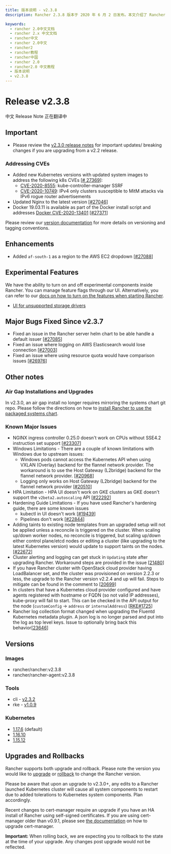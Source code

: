 ```yaml
---
title: 版本说明 - v2.3.8
description: Rancher 2.3.8 版本于 2020 年 6 月 2 日发布。本文介绍了 Rancher 2.3.8 相较上一版本（2.3.7）的重大改动、新增的实验性功能、已修复的问题和已知问题。

keywords:
  - rancher 2.0中文文档
  - rancher 2.x 中文文档
  - rancher中文
  - rancher 2.0中文
  - rancher2
  - rancher教程
  - rancher中国
  - rancher 2.0
  - rancher2.0 中文教程
  - 版本说明
  - v2.3.8
---
```


# Release v2.3.8

中文 Release Note 正在翻译中

## Important

- Please review the [v2.3.0 release notes](https://github.com/rancher/rancher/releases/tag/v2.3.0) for important updates/ breaking changes if you are upgrading from a v2.2 release.

### Addressing CVEs

- Added new Kubernetes versions with updated system images to address the following k8s CVEs [[# 27369](https://github.com/rancher/rancher/issues/27369)]:
  - [CVE-2020-8555](https://groups.google.com/forum/#!msg/kubernetes-announce/BGG-uvklk7Y/Rt-IiUHbAgAJ): kube-controller-manager SSRF
  - [CVE-2020-10749](https://groups.google.com/forum/#!msg/kubernetes-announce/wGuDMGdnW9M/BL0yqFzbAgAJ): IPv4 only clusters susceptible to MitM attacks via IPv6 rogue router advertisements
- Updated Nginx to the latest version [[#27046](https://github.com/rancher/rancher/issues/27046)]
- Docker 19.03.11 is available as part of the Docker install script and addresses [Docker CVE-2020-13401](https://cve.mitre.org/cgi-bin/cvename.cgi?name=CVE-2020-13401) [[#27371](https://github.com/rancher/rancher/issues/27371)]

Please review our [version documentation](https://rancher.com/docs/rancher/v2.x/en/installation/server-tags/) for more details on versioning and tagging conventions.

## Enhancements

- Added `af-south-1` as a region to the AWS EC2 dropdown [[#27088](https://github.com/rancher/rancher/issues/27088)]

## Experimental Features

We have the ability to turn on and off experimental components inside Rancher. You can manage feature flags through our UI. Alternatively, you can refer to our [docs on how to turn on the features when starting Rancher](https://rancher.com/docs/rancher/v2.x/en/admin-settings/feature-flags/).

- [UI for unsupported storage drivers](https://rancher.com/docs/rancher/v2.x/en/admin-settings/feature-flags/enable-not-default-storage-drivers/)

## Major Bugs Fixed Since v2.3.7

- Fixed an issue in the Rancher server helm chart to be able handle a default issuer [[#27085](https://github.com/rancher/rancher/issues/27085)]
- Fixed an issue where logging on AWS Elasticsearch would lose connection [[#27003](https://github.com/rancher/rancher/issues/27003)]
- Fixed an issue where using resource quota would have comparison issues [[#26976](https://github.com/rancher/rancher/issues/26976)]

## Other notes

### Air Gap Installations and Upgrades

In v2.3.0, an air gap install no longer requires mirroring the systems chart git repo. Please follow the directions on how to [install Rancher to use the packaged systems chart](https://rancher.com/docs/rancher/v2.x/en/installation/air-gap/install-rancher).

### Known Major Issues

- NGINX ingress controller 0.25.0 doesn't work on CPUs without SSE4.2 instruction set support [[#23307](https://github.com/rancher/rancher/issues/23307)]
- Windows Limitations - There are a couple of known limitations with Windows due to upstream issues:
  - Windows pods cannot access the Kubernetes API when using VXLAN (Overlay) backend for the flannel network provider. The workaround is to use the Host Gateway (L2bridge) backend for the flannel network provider. [[#20968](https://github.com/rancher/rancher/issues/20968)]
  - Logging only works on Host Gateway (L2bridge) backend for the flannel network provider [[#20510](https://github.com/rancher/rancher/issues/20510)]
- HPA Limitation - HPA UI doesn't work on GKE clusters as GKE doesn't support the `v2beta2.autoscaling` API [[#22292](https://github.com/rancher/rancher/issues/22292)]
- Hardening Guide Limitations - If you have used Rancher's hardening guide, there are some known issues
  - kubectl in UI doesn't work [[#19439](https://github.com/rancher/rancher/issues/19439)]
  - Pipelines don't work [[#22844](https://github.com/rancher/rancher/issues/22844)]
- Adding taints to existing node templates from an upgraded setup will not be applied unless a reconcile is triggered on the cluster. When scaling up/down worker nodes, no reconcile is triggered, but scaling up/down either control plane/etcd nodes or editing a cluster (like upgrading to the latest Kubernetes version) would update to support taints on the nodes. [[#22672](https://github.com/rancher/rancher/issues/22672)]
- Cluster alerting and logging can get stuck in `Updating` state after upgrading Rancher. Workaround steps are provided in the issue [[21480](https://github.com/rancher/rancher/issues/21480)]
- If you have Rancher cluster with OpenStack cloud provider having LoadBalancer set, and the cluster was provisioned on version 2.2.3 or less, the upgrade to the Rancher version v2.2.4 and up will fail. Steps to mitigate can be found in the comment to [[20699](https://github.com/rancher/rancher/issues/20699)]
- In clusters that have a Kubernetes cloud provider configured and have agents registered with hostname or FQDN (so not valid IP addresses), kube-proxy will fail to start. This can be checked in the API output for the node (`customConfig` -> `address` or `internalAddress`) [[RKE#1725](https://github.com/rancher/rke/issues/1725)]
- Rancher log collection format changed when upgrading the Fluentd Kubernetes metadata plugin. A json log is no longer parsed and put into the log as top level keys. Issue to optionally bring back this behavior[[23646](https://github.com/rancher/rancher/issues/23646)]

## Versions

### Images

- rancher/rancher:v2.3.8
- rancher/rancher-agent:v2.3.8

### Tools

- cli - [v2.3.2](https://github.com/rancher/cli/releases/tag/v2.3.2)
- rke - [v1.0.9](https://github.com/rancher/rke/releases/tag/v1.0.9)

### Kubernetes

- [1.17.6](https://github.com/rancher/hyperkube/releases/tag/v1.17.6-rancher2) (default)
- [1.16.10](https://github.com/rancher/hyperkube/releases/tag/v1.16.10-rancher2)
- [1.15.12](https://github.com/rancher/hyperkube/releases/tag/v1.15.11-rancher2)

## Upgrades and Rollbacks

Rancher supports both upgrade and rollback. Please note the version you would like to [upgrade](https://rancher.com/docs/rancher/v2.x/en/upgrades/) or [rollback](https://rancher.com/docs/rancher/v2.x/en/backups/rollbacks/) to change the Rancher version.

Please be aware that upon an upgrade to v2.3.0+, any edits to a Rancher launched Kubernetes cluster will cause all system components to restart due to added tolerations to Kubernetes system components. Plan accordingly.

Recent changes to cert-manager require an upgrade if you have an HA install of Rancher using self-signed certificates. If you are using cert-manager older than v0.9.1, please see [the documentation](https://rancher.com/docs/rancher/v2.x/en/installation/options/upgrading-cert-manager/) on how to upgrade cert-manager.

**Important:** When rolling back, we are expecting you to rollback to the state at the time of your upgrade. Any changes post upgrade would not be reflected.

